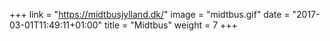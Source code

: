 +++
link = "https://midtbusjylland.dk/"
image = "midtbus.gif"
date = "2017-03-01T11:49:11+01:00"
title = "Midtbus"
weight = 7
+++

